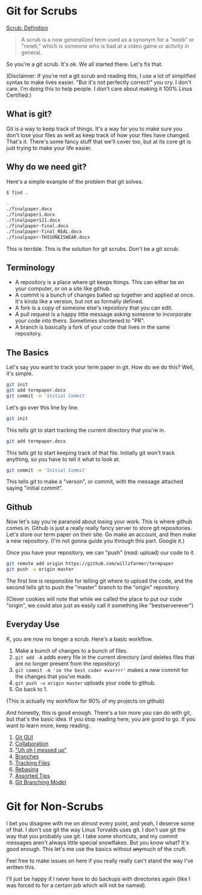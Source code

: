 # Git for Scrubs

[Scrub: Definition](http://www.urbandictionary.com/define.php?term=scrub)

>  A scrub is a now generalized term used as a synonym for a "noob" or "newb," which is someone who is bad at a video
>  game or activity in general. 

So you're a git scrub. It's ok. We all started there. Let's fix that.

(Disclaimer: If you're not a git scrub and reading this, I use a lot of simplified syntax to make lives easier. "But
it's not perfectly correct!" you cry. I don't care. I'm doing this to help people. I don't care about making it 100%
Linus Certified.)

## What is git?

Git is a way to keep track of things. It's a way for you to make sure you don't lose your files as well as keep track of
how your files have changed. That's it. There's some fancy stuff that we'll cover too, but at its core git is just
trying to make your life easier.

## Why do we need git?

Here's a simple example of the problem that git solves.

```bash
$ find .

.
./finalpaper.docx
./finalpaper1.docx
./finalpaper121.docx
./finalpaper-final.docx
./finalpaper-final_REAL.docx
./finalpaper-THISONEISWEAR.docx
```

This is terrible. This is the solution for git scrubs. Don't be a git scrub.

## Terminology

* A repository is a place where git keeps things. This can either be on your computer, or on a site like github.
* A commit is a bunch of changes balled up together and applied at once. It's kinda like a version, but not as formally
  defined.
* A fork is a copy of someone else's repository that you can edit.
* A pull request is a happy little message asking someone to incorporate your code into theirs. Sometimes shortened to
  "PR".
* A branch is basically a fork of your code that lives in the same repository.

## The Basics

Let's say you want to track your term paper in git. How do we do this? Well, it's simple.

```bash
git init
git add termpaper.docx
git commit -m 'Initial Commit'
```

Let's go over this line by line.

```bash
git init
```

This tells git to start tracking the current directory that you're in.

```bash
git add termpaper.docx
```

This tells git to start keeping track of that file. Initially git won't track anything, so you have to tell it what to
look at.

```bash
git commit -m 'Initial Commit'
```

This tells git to make a "verson", or commit, with the message attached saying "initial commit".

## Github

Now let's say you're paranoid about losing your work. This is where github comes in. Github is just a really really
fancy server to store git repositories. Let's store our term paper on their site. Go make an account, and then make a
new repository. (I'm not gonna guide you through this part. Google it.)

Once you have your repository, we can "push" (read: upload) our code to it.

```bash
git remote add origin https://github.com/willzfarmer/termpaper
git push -u origin master
```

The first line is responsible for telling git where to upload the code, and the second tells git to push the "master"
branch to the "origin" repository.

(Clever cookies will note that while we called the place to put our code "origin", we could also just as easily call it
something like "bestserverever")

## Everyday Use

K, you are now no longer a scrub. Here's a basic workflow.

1. Make a bunch of changes to a bunch of files.
2. `git add -A` adds every file in the current directory (and deletes files that are no longer present from the
   repository)
3. `git commit -m 'im the best coder evarrrr'` makes a new commit for the changes that you've made.
4. `git push -u origin master` uploads your code to github.
5. Go back to 1.

(This is actually my workflow for 90% of my projects on github)

And honestly, this is good enough. There's a ton more you can do with git, but that's the basic idea. If you stop
reading here, you are good to go. If you want to learn more, keep reading.

1. [Git GUI](./gui.md)
2. [Collaboration](./collab.md)
3. ["Uh oh I messed up"](./uhoh.md)
4. [Branches](./branches.md)
5. [Tracking Files](./filetracking.md)
6. [Rebasing](./rebase.md)
7. [Assorted Tips](http://www.alexkras.com/19-git-tips-for-everyday-use/)
8. [Git Branching Model](http://nvie.com/posts/a-successful-git-branching-model/)

# Git for Non-Scrubs

I bet you disagree with me on almost every point, and yeah, I deserve some of that. I don't use git the way Linus
Torvalds uses git. I don't use git the way that you probably use git. I take some shortcuts, and my commit messages
aren't always little special snowflakes. But you know what? It's good enough. This let's me use the basics without
~~any~~much of the cruft.

Feel free to make issues on here if you really really can't stand the way I've written this.

I'll just be happy if I never have to do backups with directories again (like I was forced to for a certain job which
will not be named).

